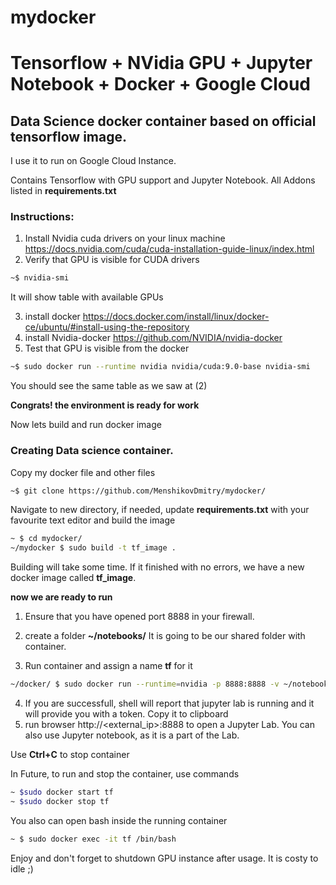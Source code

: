 # mydocker
# Tensorflow + NVidia GPU + Jupyter Notebook + Docker + Google Cloud

## Data Science docker container based on official tensorflow image. 
I use it to run on Google Cloud Instance.

Contains Tensorflow with GPU support and Jupyter Notebook.
All Addons listed in __requirements.txt__

### Instructions:

1) Install Nvidia cuda drivers on your linux machine https://docs.nvidia.com/cuda/cuda-installation-guide-linux/index.html
2) Verify that GPU is visible for CUDA drivers
```bash
~$ nvidia-smi
```
It will show table with available GPUs

3) install docker https://docs.docker.com/install/linux/docker-ce/ubuntu/#install-using-the-repository
4) install Nvidia-docker https://github.com/NVIDIA/nvidia-docker
5) Test that GPU is visible from the docker
```bash
~$ sudo docker run --runtime nvidia nvidia/cuda:9.0-base nvidia-smi
```

You should see the same table as we saw at (2)

__Congrats! the environment is ready for work__

Now lets build and run docker image

### Creating Data science container. 
Copy my docker file and other files 
```bash 
~$ git clone https://github.com/MenshikovDmitry/mydocker/
```
Navigate to new directory, if needed, update __requirements.txt__ with your favourite text editor and build the image
```bash
~ $ cd mydocker/
~/mydocker $ sudo build -t tf_image .
```

Building will take some time. If it finished with no errors, we have a new docker image called __tf_image__.

__now we are ready to run__

1) Ensure that you have opened port 8888 in your firewall.
2) create a folder __~/notebooks/__ It  is going to be our shared folder with container.

3) Run container and assign a name __tf__ for it
```bash
~/docker/ $ sudo docker run --runtime=nvidia -p 8888:8888 -v ~/notebooks:/tf/notebooks --name tf tf_image
```
4) If you are successfull, shell will report that jupyter lab is running and it will provide you with a token. Copy it to clipboard
5) run browser http://<external_ip>:8888 to open a Jupyter Lab. You can also use Jupyter notebook, as it is a part of the Lab.

Use __Ctrl+C__ to stop container

In Future, to run and stop the container, use commands
```bash
~ $sudo docker start tf
~ $sudo docker stop tf
```


You also can open bash inside the running container 
```bash
~ $ sudo docker exec -it tf /bin/bash
```


Enjoy and don't forget to shutdown GPU instance after usage. It is costy to idle ;)
